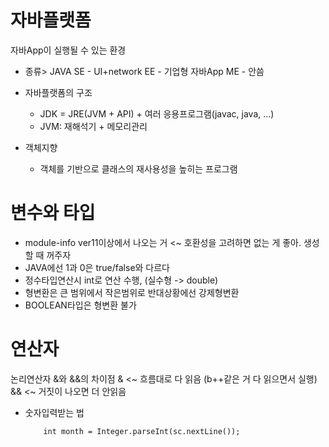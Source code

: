 # 자바플랫폼 
자바App이 실행될 수 있는 환경

- 종류>
JAVA SE - UI+network
     EE - 기업형 자바App
     ME - 안씀

- 자바플랫폼의 구조
     * JDK = JRE(JVM + API) + 여러 응용프로그램(javac, java, ...)
     * JVM: 재해석기 + 메모리관리

- 객체지향
     * 객체를 기반으로 클래스의 재사용성을 높히는 프로그램



# 변수와 타입
- module-info ver11이상에서 나오는 거 <~ 호환성을 고려하면 없는 게 좋아. 생성할 때 꺼주자
- JAVA에선 1과 0은 true/false와 다르다
- 정수타입연산시 int로 연산 수행, (실수형 -> double)
- 형변환은 큰 범위에서 작은범위로 반대상황에선 강제형변환
- BOOLEAN타입은 형변환 불가

# 연산자
논리연산자 &와 &&의 차이점
& <~ 흐름대로 다 읽음 (b++같은 거 다 읽으면서 실행)
&& <~ 거짓이 나오면 더 안읽음

* 숫자입력받는 법

          int month = Integer.parseInt(sc.nextLine());
